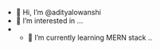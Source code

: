 - 👋 Hi, I’m @adityalowanshi
- 👀 I’m interested in ...
- - 🌱 I’m currently learning MERN stack ..

<!---
adityalowanshi/adityalowanshi is a ✨ special ✨ repository because its `README.md` (this file) appears on your GitHub profile.
You can click the Preview link to take a look at your changes.
--->
